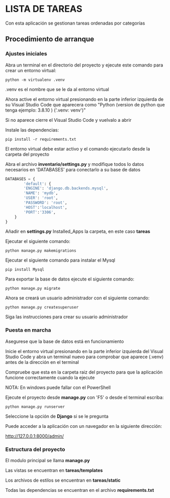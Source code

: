 # LISTA DE TAREAS
Con esta aplicación se gestionan tareas ordenadas por categorías
## Procedimiento de arranque

### Ajustes iniciales
Abra un terminal en el directorio del proyecto y ejecute este comando para crear un entorno virtual:
```
python -m virtualenv .venv
```
.venv es el nombre que se le da al entorno virtual

Ahora active el entorno virtual presionando en la parte inferior izquierda de su Visual Studio Code que aparecera como "Python (version de python que tenga ejemplo: 3.8.10 ) ('.venv: venv')"

Si no aparece cierre el Visual Studio Code y vuelvalo a abrir

Instale las dependencias:
```
pip install -r requirements.txt
```
El entorno virtual debe estar activo y el comando ejecutarlo desde la carpeta del proyecto

Abra el archivo **inventario/settings.py** y modifique todos lo datos necesarios en  'DATABASES' para conectarlo a su base de datos
```python
DATABASES = {
        'default': {
		'ENGINE': 'django.db.backends.mysql',
		'NAME': 'mydb',
		'USER': 'root',
		'PASSWORD': 'root',
		'HOST':'localhost',
		'PORT':'3306',
    }
}
```
Añadir en **settings.py** Installed_Apps la carpeta, en este caso **tareas**


Ejecutar el siguiente comando:
``` 
python manage.py makemigrations
```
Ejecutar el siguiente comando para instalar 
el Mysql
```
pip install Mysql
```

Para exportar la base de datos ejecute el siguiente comando:
```
python manage.py migrate
```

Ahora se creará un usuario administrador con el siguiente comando:
```
python manage.py createsuperuser
```
Siga las instrucciones para crear su usuario administrador
### Puesta en marcha
Asegurese que la base de datos está en funcionamiento

Inicie el entorno virtual presionando en la parte inferior izquierda del Visual Studio Code y abra un terminal nuevo para comprobar que aparece (.venv) antes de la dirección en el terminal

Compruebe que esta en la carpeta raiz del proyecto para que la aplicación funcione correctamente cuando la ejecute

NOTA: En windows puede fallar con el PowerShell

Ejecute el proyecto desde **manage.py** con 'F5' o desde el terminal escriba:
```
python manage.py runserver
```
Seleccione la opción de **Django** si se le pregunta

Puede acceder a la aplicación con un navegador en la siguiente dirección:

http://127.0.0.1:8000/admin/

### Estructura del proyecto

El modulo principal se llama **manage.py**

Las vistas se encuentran en **tareas/templates**

Los archivos de estilos se encuentran en **tareas/static**

Todas las dependencias se encuentran en el archivo **requirements.txt**